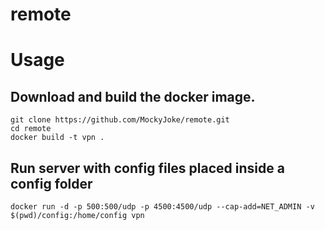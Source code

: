 # remote

Usage
==================
Download and build the docker image.
-----------

    git clone https://github.com/MockyJoke/remote.git
    cd remote
    docker build -t vpn .
    
Run server with config files placed inside a config folder
-----------

    docker run -d -p 500:500/udp -p 4500:4500/udp --cap-add=NET_ADMIN -v $(pwd)/config:/home/config vpn
    

